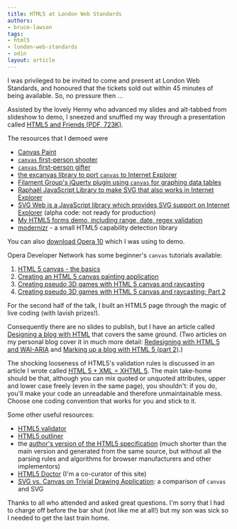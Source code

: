 ```yaml
---
title: HTML5 at London Web Standards
authors:
- bruce-lawson
tags:
- html5
- london-web-standards
- odin
layout: article
---
```

<p>I was privileged to be invited to come and present at London Web Standards, and honoured that the tickets sold out within 45 minutes of being available. So, no pressure then ...</p>

<p>Assisted by the lovely Henny who advanced my slides and alt-tabbed from slideshow to demo, I sneezed and snuffled my way through a presentation called <a href="http://people.opera.com/brucel/talks/2009/LondonWebStandards-html5.pdf"><abbr>HTML</abbr>5 and Friends (<abbr>PDF</abbr>, 723K)</a>.</p>

<p>The resources that I demoed were</p>
<ul>
<li><a href="http://canvaspaint.org/">Canvas Paint</a></li>
<li><a href="http://www.benjoffe.com/code/demos/canvascape/"><code>canvas</code> first-person shooter</a></li>
<li><a href="http://htmlfive.appspot.com/static/gifter.html"><code>canvas</code> first-person gifter</a></li>
<li><a href="http://excanvas.sourceforge.net/">the excanvas library to port <code>canvas</code> to Internet Explorer</a></li>
<li><a href="http://www.filamentgroup.com/lab/jquery_visualize_plugin_accessible_charts_graphs_from_tables_html5_canvas/">Filament Group&#39;s jQuerty plugin using <code>canvas</code> for graphing data tables</a></li>
<li><a href="http://raphaeljs.com/">Raphaël JavaScript Library to make <abbr>SVG</abbr> that also works in Internet Explorer</a></li>
<li>
<a href="http://code.google.com/p/svgweb/">SVG Web is a JavaScript library which provides SVG support on Internet Explorer</a> (alpha code: not ready for production)</li>
<li>
<a href="http://people.opera.com/brucel/demo/html5-forms-LWS-demo.html">My <abbr>HTML</abbr>5 forms demo, including range, date, regex validation</a></li>
<li>
<a href="http://www.modernizr.com">modernizr</a> - a small <abbr>HTML</abbr>5 capability detection library</li>
</ul>
<p>You can also <a href="http://www.opera.com/">download Opera 10</a> which I was using to demo.</p>

<p>Opera Developer Network has some beginner&#39;s <code>canvas</code> tutorials available:</p>
<ol>
<li><a href="http://dev.opera.com/articles/view/html-5-canvas-the-basics/">HTML 5 canvas - the basics</a></li>
<li><a href="http://dev.opera.com/articles/view/html5-canvas-painting/">Creating an HTML 5 canvas painting application</a></li>
<li><a href="http://dev.opera.com/articles/view/creating-pseudo-3d-games-with-html-5-can-1/">Creating pseudo 3D games with HTML 5 canvas and raycasting</a></li>
<li><a href="http://dev.opera.com/articles/view/3d-games-with-canvas-and-raycasting-part/">Creating pseudo 3D games with HTML 5 canvas and raycasting: Part 2</a></li>
</ol>

<p>For the second half of the talk, I built an <abbr>HTML</abbr>5 page through the magic of live coding (with lavish prizes!).</p>

<p>Consequently there are no slides to publish, but I have an article called <a href="http://html5doctor.com/designing-a-blog-with-html5/">Designing a blog with <abbr>HTML</abbr></a> that covers the same ground. (Two articles on my personal blog cover it in much more detail: <a href="/2009/redesigning-with-html-5-wai-aria/">Redesigning with HTML 5 and WAI-ARIA</a> and <a href="/2009/marking-up-a-blog-with-html-5-part-2/">Marking up a blog with HTML 5 (part 2)</a>.)</p>

<p>The shocking looseness of <abbr>HTML</abbr>5&#39;s validation rules is discussed in an article I wrote called <a href="http://html5doctor.com/html-5-xml-xhtml-5/">HTML 5 + XML = XHTML 5</a>. The main take-home should be that, although you can mix quoted or unquoted attributes, upper and lower case freely (even in the same page), you shouldn&#39;t: if you do, you&#39;ll make your code an unreadable and therefore unmaintainable mess. Choose one coding convention that works for you and stick to it.</p>

<p>Some other useful resources:</p>

<ul>
<li><a href="http://html5.validator.nu/"><abbr>HTML</abbr>5 validator</a></li>
<li><a href="http://gsnedders.html5.org/outliner/"><abbr>HTML</abbr>5 outliner</a></li>
<li>the <a href="http://dev.w3.org/html5/spec-author-view/">author&#39;s version of the <abbr>HTML</abbr>5 specification</a> (much shorter than the main version and generated from the same source, but without all the parsing rules and algorithms for browser manufacturers and other implementors)</li>
<li><a href="http://www.html5doctor.com/"><abbr>HTML</abbr>5 Doctor</a> (I&#39;m a co-curator of this site)</li>
<li>
<a href="http://svgopen.org/2009/papers/54-SVG_vs_Canvas_on_Trivial_Drawing_Application">SVG vs. Canvas on Trivial Drawing Application</a>: a comparison of <code>canvas</code> and <abbr>SVG</abbr>
</li>
</ul>

<p>Thanks to all who attended and asked great questions. I&#39;m sorry that I had to charge off before the bar shut (not like me at all!) but my son was sick so I needed to get the last train home.</p>
